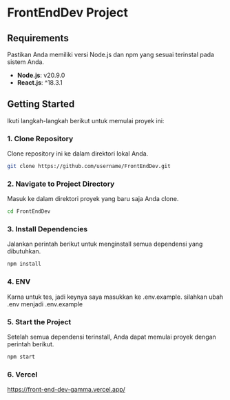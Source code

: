 # FrontEndDev Project

## Requirements

Pastikan Anda memiliki versi Node.js dan npm yang sesuai terinstal pada sistem Anda.

- **Node.js**: v20.9.0
- **React.js**: ^18.3.1

## Getting Started

Ikuti langkah-langkah berikut untuk memulai proyek ini:

### 1. Clone Repository

Clone repository ini ke dalam direktori lokal Anda.

```bash
git clone https://github.com/username/FrontEndDev.git
```

### 2. Navigate to Project Directory

Masuk ke dalam direktori proyek yang baru saja Anda clone.

```bash
cd FrontEndDev
```

### 3. Install Dependencies

Jalankan perintah berikut untuk menginstall semua dependensi yang dibutuhkan.

```bash
npm install
```

### 4. ENV

Karna untuk tes, jadi keynya saya masukkan ke .env.example.
silahkan ubah .env menjadi .env.example

### 5. Start the Project

Setelah semua dependensi terinstall, Anda dapat memulai proyek dengan perintah berikut.

```bash
npm start
```

### 6. Vercel

https://front-end-dev-gamma.vercel.app/
